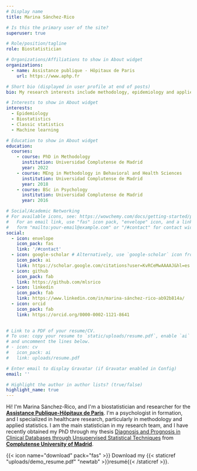 ```yaml
---
# Display name
title: Marina Sánchez-Rico

# Is this the primary user of the site?
superuser: true

# Role/position/tagline
role: Biostatistician

# Organizations/Affiliations to show in About widget
organizations:
  - name: Assistance publique - Hôpitaux de Paris
    url: https://www.aphp.fr

# Short bio (displayed in user profile at end of posts)
bio: My research interests include methodology, epidemiology and applied statistics.

# Interests to show in About widget
interests:
  - Epidemiology
  - Biostatistics
  - Classic statistics
  - Machine learning

# Education to show in About widget
education:
  courses:
    - course: PhD in Methodology
      institution: Universidad Complutense de Madrid
      year: 2022
    - course: MEng in Methodology in Behavioral and Health Sciences
      institution: Universidad Complutense de Madrid
      year: 2018
    - course: BSc in Psychology
      institution: Universidad Complutense de Madrid
      year: 2016

# Social/Academic Networking
# For available icons, see: https://wowchemy.com/docs/getting-started/page-builder/#icons
#   For an email link, use "fas" icon pack, "envelope" icon, and a link in the
#   form "mailto:your-email@example.com" or "/#contact" for contact widget.
social:
  - icon: envelope
    icon_pack: fas
    link: '/#contact'
  - icon: google-scholar # Alternatively, use `google-scholar` icon from `ai` icon pack
    icon_pack: ai
    link: https://scholar.google.com/citations?user=KvRCeMwAAAAJ&hl=es
  - icon: github
    icon_pack: fab
    link: https://github.com/mlsrico
  - icon: linkedin
    icon_pack: fab
    link: https://www.linkedin.com/in/marina-sánchez-rico-ab92b814a/
  - icon: orcid
    icon_pack: fab
    link: https://orcid.org/0000-0002-1121-8641
  

# Link to a PDF of your resume/CV.
# To use: copy your resume to `static/uploads/resume.pdf`, enable `ai` icons in `params.toml`,
# and uncomment the lines below.
# - icon: cv
#   icon_pack: ai
#   link: uploads/resume.pdf

# Enter email to display Gravatar (if Gravatar enabled in Config)
email: ''

# Highlight the author in author lists? (true/false)
highlight_name: true
---
```


Hi! I'm Marina Sánchez-Rico, and I'm a biostatistician and researcher for the
[__Assistance Publique-Hôpitaux de Paris__](https://www.aphp.fr). I'm a psychologist 
in formation, and I specialized in healthcare research, particularly in methodology 
and applied statistics. I am the main statistician in my research team, and I have 
recently obtained my PhD through my thesis [Diagnosis and Prognosis in Clinical Databases through Unsupervised Statistical Techniques](https://drive.google.com/file/d/1PhvtspBP9C6e8U6zA01eIuvU74g5_RwI/view?usp=sharing) from [__Complutense University of Madrid__](https://ucm.es/english).

{{< icon name="download" pack="fas" >}} Download my {{< staticref "uploads/demo_resume.pdf" "newtab" >}}resumé{{< /staticref >}}.

